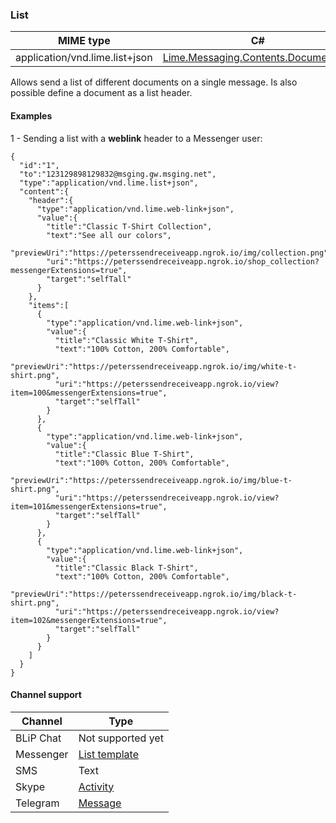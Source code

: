 ### List
| MIME type                            | C#                                 |
|--------------------------------------|------------------------------------|
| application/vnd.lime.list+json       | [Lime.Messaging.Contents.DocumentList](https://github.com/takenet/lime-csharp/blob/master/src/Lime.Messaging/Contents/DocumentList.cs) |

Allows send a list of different documents on a single message. Is also possible define a document as a list header.

#### Examples
1 - Sending a list with a **weblink** header to a Messenger user:
```http
{  
  "id":"1",
  "to":"123129898129832@msging.gw.msging.net",
  "type":"application/vnd.lime.list+json",
  "content":{  
    "header":{  
      "type":"application/vnd.lime.web-link+json",
      "value":{  
        "title":"Classic T-Shirt Collection",
        "text":"See all our colors",
        "previewUri":"https://peterssendreceiveapp.ngrok.io/img/collection.png",
        "uri":"https://peterssendreceiveapp.ngrok.io/shop_collection?messengerExtensions=true",
        "target":"selfTall"
      }
    },
    "items":[  
      {  
        "type":"application/vnd.lime.web-link+json",
        "value":{  
          "title":"Classic White T-Shirt",
          "text":"100% Cotton, 200% Comfortable",
          "previewUri":"https://peterssendreceiveapp.ngrok.io/img/white-t-shirt.png",
          "uri":"https://peterssendreceiveapp.ngrok.io/view?item=100&messengerExtensions=true",
          "target":"selfTall"
        }
      },
      {  
        "type":"application/vnd.lime.web-link+json",
        "value":{  
          "title":"Classic Blue T-Shirt",
          "text":"100% Cotton, 200% Comfortable",
          "previewUri":"https://peterssendreceiveapp.ngrok.io/img/blue-t-shirt.png",
          "uri":"https://peterssendreceiveapp.ngrok.io/view?item=101&messengerExtensions=true",
          "target":"selfTall"
        }
      },
      {  
        "type":"application/vnd.lime.web-link+json",
        "value":{  
          "title":"Classic Black T-Shirt",
          "text":"100% Cotton, 200% Comfortable",
          "previewUri":"https://peterssendreceiveapp.ngrok.io/img/black-t-shirt.png",
          "uri":"https://peterssendreceiveapp.ngrok.io/view?item=102&messengerExtensions=true",
          "target":"selfTall"
        }
      }
    ]
  }
}
```

#### Channel support

| Channel              | Type                    | 
|--------------------|---------------------------|
| BLiP Chat          | Not supported yet         |
| Messenger          | [List template](https://developers.facebook.com/docs/messenger-platform/send-api-reference/list-template)|
| SMS                | Text                   |
| Skype              | [Activity](https://docs.botframework.com/en-us/skype/chat/#sending-messages-1)|
| Telegram           | [Message](https://core.telegram.org/bots/api#message)|
